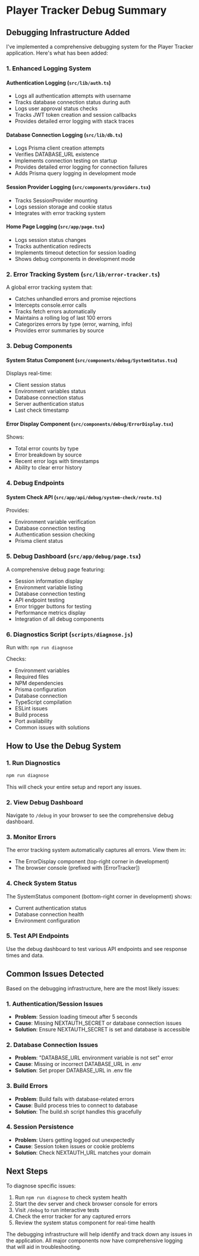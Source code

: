 # Player Tracker Debug Summary

## Debugging Infrastructure Added

I've implemented a comprehensive debugging system for the Player Tracker application. Here's what has been added:

### 1. Enhanced Logging System

#### Authentication Logging (`src/lib/auth.ts`)
- Logs all authentication attempts with username
- Tracks database connection status during auth
- Logs user approval status checks
- Tracks JWT token creation and session callbacks
- Provides detailed error logging with stack traces

#### Database Connection Logging (`src/lib/db.ts`)
- Logs Prisma client creation attempts
- Verifies DATABASE_URL existence
- Implements connection testing on startup
- Provides detailed error logging for connection failures
- Adds Prisma query logging in development mode

#### Session Provider Logging (`src/components/providers.tsx`)
- Tracks SessionProvider mounting
- Logs session storage and cookie status
- Integrates with error tracking system

#### Home Page Logging (`src/app/page.tsx`)
- Logs session status changes
- Tracks authentication redirects
- Implements timeout detection for session loading
- Shows debug components in development mode

### 2. Error Tracking System (`src/lib/error-tracker.ts`)

A global error tracking system that:
- Catches unhandled errors and promise rejections
- Intercepts console.error calls
- Tracks fetch errors automatically
- Maintains a rolling log of last 100 errors
- Categorizes errors by type (error, warning, info)
- Provides error summaries by source

### 3. Debug Components

#### System Status Component (`src/components/debug/SystemStatus.tsx`)
Displays real-time:
- Client session status
- Environment variables status
- Database connection status
- Server authentication status
- Last check timestamp

#### Error Display Component (`src/components/debug/ErrorDisplay.tsx`)
Shows:
- Total error counts by type
- Error breakdown by source
- Recent error logs with timestamps
- Ability to clear error history

### 4. Debug Endpoints

#### System Check API (`src/app/api/debug/system-check/route.ts`)
Provides:
- Environment variable verification
- Database connection testing
- Authentication session checking
- Prisma client status

### 5. Debug Dashboard (`src/app/debug/page.tsx`)

A comprehensive debug page featuring:
- Session information display
- Environment variable listing
- Database connection testing
- API endpoint testing
- Error trigger buttons for testing
- Performance metrics display
- Integration of all debug components

### 6. Diagnostics Script (`scripts/diagnose.js`)

Run with: `npm run diagnose`

Checks:
- Environment variables
- Required files
- NPM dependencies
- Prisma configuration
- Database connection
- TypeScript compilation
- ESLint issues
- Build process
- Port availability
- Common issues with solutions

## How to Use the Debug System

### 1. Run Diagnostics
```bash
npm run diagnose
```
This will check your entire setup and report any issues.

### 2. View Debug Dashboard
Navigate to `/debug` in your browser to see the comprehensive debug dashboard.

### 3. Monitor Errors
The error tracking system automatically captures all errors. View them in:
- The ErrorDisplay component (top-right corner in development)
- The browser console (prefixed with [ErrorTracker])

### 4. Check System Status
The SystemStatus component (bottom-right corner in development) shows:
- Current authentication status
- Database connection health
- Environment configuration

### 5. Test API Endpoints
Use the debug dashboard to test various API endpoints and see response times and data.

## Common Issues Detected

Based on the debugging infrastructure, here are the most likely issues:

### 1. Authentication/Session Issues
- **Problem**: Session loading timeout after 5 seconds
- **Cause**: Missing NEXTAUTH_SECRET or database connection issues
- **Solution**: Ensure NEXTAUTH_SECRET is set and database is accessible

### 2. Database Connection Issues
- **Problem**: "DATABASE_URL environment variable is not set" error
- **Cause**: Missing or incorrect DATABASE_URL in .env
- **Solution**: Set proper DATABASE_URL in .env file

### 3. Build Errors
- **Problem**: Build fails with database-related errors
- **Cause**: Build process tries to connect to database
- **Solution**: The build.sh script handles this gracefully

### 4. Session Persistence
- **Problem**: Users getting logged out unexpectedly
- **Cause**: Session token issues or cookie problems
- **Solution**: Check NEXTAUTH_URL matches your domain

## Next Steps

To diagnose specific issues:

1. Run `npm run diagnose` to check system health
2. Start the dev server and check browser console for errors
3. Visit `/debug` to run interactive tests
4. Check the error tracker for any captured errors
5. Review the system status component for real-time health

The debugging infrastructure will help identify and track down any issues in the application. All major components now have comprehensive logging that will aid in troubleshooting.